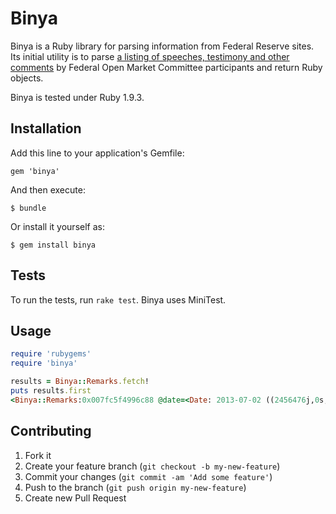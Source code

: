 # Binya

Binya is a Ruby library for parsing information from Federal Reserve sites. Its initial utility is to parse [a listing of speeches, testimony and other comments](http://www.stlouisfed.org/fomcspeak/date.aspx) by Federal Open Market Committee participants and return Ruby objects.

Binya is tested under Ruby 1.9.3.

## Installation

Add this line to your application's Gemfile:

    gem 'binya'

And then execute:

    $ bundle

Or install it yourself as:

    $ gem install binya

## Tests

To run the tests, run `rake test`. Binya uses MiniTest.

## Usage

```ruby
require 'rubygems'
require 'binya'

results = Binya::Remarks.fetch!
puts results.first
<Binya::Remarks:0x007fc5f4996c88 @date=<Date: 2013-07-02 ((2456476j,0s,0n),+0s,2299161j)>, @time=2013-07-02 17:45:00 -0400, @speaker="Gov. Powell", @type="Speech", @location="The University Club, New York, N.Y.", @title="International Financial Regulatory Reform ", @url="http://www.federalreserve.gov/newsevents/speech/powell20130702a.htm">
```

## Contributing

1. Fork it
2. Create your feature branch (`git checkout -b my-new-feature`)
3. Commit your changes (`git commit -am 'Add some feature'`)
4. Push to the branch (`git push origin my-new-feature`)
5. Create new Pull Request
